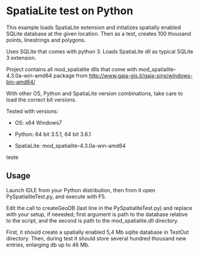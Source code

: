 # SpatiaLite test on Python

This example loads SpatiaLite extension and intializes spatially enabled SQLite database at the given location. Then as a test, creates 100 thousand points, linestrings and polygons.

Uses SQLite that comes with python 3. Loads SpatiaLite dll as typical SQLite 3 extension.

Project contains all mod_spatialite dlls that come with mod_spatialite-4.3.0a-win-amd64 package from http://www.gaia-gis.it/gaia-sins/windows-bin-amd64/

With other OS, Python and SpatiaLite version combinations, take care to load the correct bit versions.

Tested with versions:
    
* OS: x64 Windows7

* Python: 64 bit 3.5.1, 64 bit 3.6.1

* SpatiaLite: mod_spatialite-4.3.0a-win-amd64

teste
## Usage
Launch IDLE from your Python distribution, then from it open PySpatialiteTest.py, and execute with F5.

Edit the call to createGeoDB (last line in the PySpatialiteTest.py) and replace with your setup, if neeeded; first argument is path to the database relative to the script, and the second is path to the mod_spatialite.dll directory.

First, it should create a spatially enabled 5,4 Mb sqlite database in TestOut directory.
Then, during test it should store several hundred thousand new entries, enlarging db up to 46 Mb.
